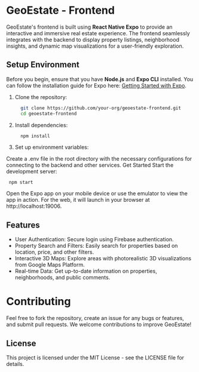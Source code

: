 # GeoEstate - Frontend

GeoEstate's frontend is built using **React Native Expo** to provide an interactive and immersive real estate experience. The frontend seamlessly integrates with the backend to display property listings, neighborhood insights, and dynamic map visualizations for a user-friendly exploration.

## Setup Environment

Before you begin, ensure that you have **Node.js** and **Expo CLI** installed. You can follow the installation guide for Expo here: [Getting Started with Expo](https://docs.expo.dev/get-started/installation/).

1. Clone the repository:
   ```bash
     git clone https://github.com/your-org/geoestate-frontend.git
     cd geoestate-frontend
2. Install dependencies:

   ```bash
     npm install
3. Set up environment variables:

Create a .env file in the root directory with the necessary configurations for connecting to the backend and other services.
Get Started
Start the development server:

     npm start

Open the Expo app on your mobile device or use the emulator to view the app in action. For the web, it will launch in your browser at http://localhost:19006.

## **Features**
- User Authentication: Secure login using Firebase authentication.
- Property Search and Filters: Easily search for properties based on location, price, and other filters.
- Interactive 3D Maps: Explore areas with photorealistic 3D visualizations from Google Maps Platform.
- Real-time Data: Get up-to-date information on properties, neighborhoods, and public comments.

# Contributing
Feel free to fork the repository, create an issue for any bugs or features, and submit pull requests. We welcome contributions to improve GeoEstate!

## **License**
This project is licensed under the MIT License - see the LICENSE file for details.

